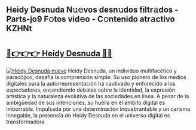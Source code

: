 ## Heidy Desnuda N𝚞𝚎vos desn𝚞dos filtr𝚊dos - Parts-jo9 F𝚘tos vid𝚎o - C𝚘ntenido atr𝚊ctivo KZHNt

# <h2><a href="http://mbdbf51.tromn.icu/?c=Heidy+Desnuda">🔗👉👉👉 Heidy Desnuda 🔗🔗</a></h2>

[![Heidy Desnuda nuevo](https://i.imgur.com/pEAQMta.gif)](http://mbdbf51.tromn.icu/?c=Heidy+Desnuda)
Heidy Desnuda, un individuo multifacético y paradójico, desafía la comprensión simple. Su uso pionero de los medios digitales para la autorrepresentación ha cautivado y enfurecido a los espectadores, encendiendo debates sobre la identidad, la expresión artística y la naturaleza evolutiva de las sociedades en línea. A pesar de la ambigüedad de sus intenciones, su huella en el ámbito digital es imborrable. Impulsada por una determinación inquebrantable y un carisma innegable, la presencia de Heidy Desnuda en el universo digital es transformadora.
